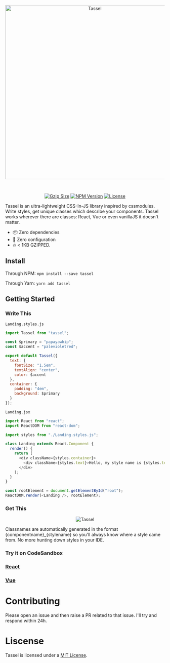 <p align="center"><a href="#" target="_blank" rel="noopener noreferrer"><img width="550"
                                                                             src="https://i.imgur.com/WztPF0R.png"
                                                                             alt="Tassel">
</a></p>

<br>
<p align="center">
    <a href="https://unpkg.com/tassel@latest/src/tassel.js"><img
            src="http://img.badgesize.io/https://unpkg.com/tassel@latest/src/tassel.min.js?compression=gzip&style=flat-square&colorB=51C838"
            alt="Gzip Size"></a>
    <a href="https://www.npmjs.com/package/tassel"><img src="https://img.shields.io/npm/v/tassel.svg?style=flat-square&colorB=51C838"
                                                       alt="NPM Version"></a>
    <a href="https://github.com/iamkun/dayjs/blob/master/LICENSE"><img
            src="https://img.shields.io/badge/license-MIT-brightgreen.svg?style=flat-square" alt="License"></a>
    <br>
</p>


Tassel is an ultra-lightweight CSS-In-JS library inspired by cssmodules. Write styles, get unique classes which describe your components. Tassel works wherever there are classes: React, Vue or even vanillaJS it doesn't matter.

- 📦 Zero dependencies
- 🔧 Zero configuration 
- 🔥 < 1KB GZIPPED. 

## Install

Through NPM:
`npm install --save tassel`

Through Yarn:
`yarn add tassel`

## Getting Started

### Write This

`Landing.styles.js`
```javascript
import Tassel from "tassel";

const $primary = "papayawhip";
const $accent = "palevioletred";

export default Tassel({
  text: {
    fontSize: "1.5em",
    textAlign: "center",
    color: $accent
  },
  container: {
    padding: "4em",
    background: $primary
  }
});
```

`Landing.jsx`

```javascript
import React from "react";
import ReactDOM from "react-dom";

import styles from "./Landing.styles.js";

class Landing extends React.Component {
  render() {
    return (
      <div className={styles.container}>
        <div className={styles.text}>Hello, my style name is {styles.text}</div>
      </div>
    );
  }
}

const rootElement = document.getElementById("root");
ReactDOM.render(<Landing />, rootElement);
```
### Get This
<p align="center">
<img src="https://i.imgur.com/O52Xcuq.png" alt="Tassel"></p>

Classnames are automatically generated in the format {componentname}_{stylename} so you'll always know where a style came from. No more hunting down styles in your IDE.

### Try it on CodeSandbox

### [React](https://codesandbox.io/s/547jpwokpk)

### [Vue](https://codesandbox.io/s/m7v2p83zm8)

# Contributing

Please open an issue and then raise a PR related to that issue. I'll try and respond within 24h.

# Liscense

Tassel is licensed under a [MIT License](https://github.com/JakeCooper/Tassel/blob/master/LISCENSE).
